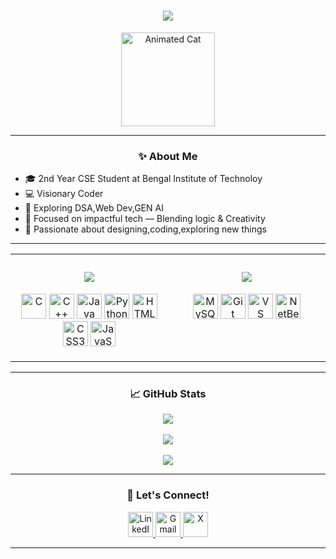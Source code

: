 <h1 align="center"> 
  <img src="https://readme-typing-svg.herokuapp.com?font=JetBrains+Mono&weight=1200&size=28&duration=2000&pause=500&color=F72585&center=true&vCenter=true&width=500&lines=Hey+There+👋;I'm+Subhojyoti+Maity;Coder+%7C+Designer" />
</h1>

<p align="center">
  <img src="https://media.giphy.com/media/JIX9t2j0ZTN9S/giphy.gif" width="150" alt="Animated Cat"/>
</p>

---

<h3 align="center">✨ About Me</h3>

- 🎓 2nd Year CSE Student at Bengal Institute of Technoloy <br>
- 💻 Visionary Coder<br>
- 🧠 Exploring DSA,Web Dev,GEN AI <br> 
- 🧰 Focused on impactful tech — Blending logic & Creativity <br>
- 🎨 Passionate about designing,coding,exploring new things<br>

---

<table style="border: none; border-collapse: collapse;">
  <tr>
    <td width="50%" valign="top" style="border: none;">
      <h3 align="center">
        <img src="https://readme-typing-svg.herokuapp.com?font=Anton&weight=700&size=28&duration=1&pause=1000000&center=true&vCenter=true&width=550&lines=💻+Programming+Languages" />
      </h3>
      <p align="center">
        <img src="https://cdn.jsdelivr.net/gh/devicons/devicon/icons/c/c-original.svg" width="40" title="C" />
        <img src="https://cdn.jsdelivr.net/gh/devicons/devicon/icons/cplusplus/cplusplus-original.svg" width="40" title="C++" />
        <img src="https://cdn.jsdelivr.net/gh/devicons/devicon/icons/java/java-original.svg" width="40" title="Java" />
        <img src="https://cdn.jsdelivr.net/gh/devicons/devicon/icons/python/python-original.svg" width="40" title="Python" />
        <img src="https://cdn.jsdelivr.net/gh/devicons/devicon/icons/html5/html5-original.svg" width="40" title="HTML5" />
        <img src="https://cdn.jsdelivr.net/gh/devicons/devicon/icons/css3/css3-original.svg" width="40" title="CSS3" />
        <img src="https://cdn.jsdelivr.net/gh/devicons/devicon/icons/javascript/javascript-original.svg" width="40" title="JavaScript" />
      </p>
    </td>
    <td width="50%" valign="top" style="border: none;">
      <h3 align="center">
        <img src="https://readme-typing-svg.herokuapp.com?font=Anton&weight=700&size=28&duration=1&pause=1000000&center=true&vCenter=true&width=500&lines=🛠️+Tools+%26+Platforms" />
      </h3>
      <p align="center">
        <img src="https://cdn.jsdelivr.net/gh/devicons/devicon/icons/mysql/mysql-original.svg" width="40" title="MySQL" />
        <img src="https://cdn.jsdelivr.net/gh/devicons/devicon/icons/git/git-original.svg" width="40" title="Git" />
        <img src="https://cdn.jsdelivr.net/gh/devicons/devicon/icons/vscode/vscode-original.svg" width="40" title="VS Code" />
        <img src="https://cdn.jsdelivr.net/gh/devicons/devicon/icons/netbeans/netbeans-original.svg" width="40" title="NetBeans" />
      </p>
    </td>
  </tr>
</table>

---

<h3 align="center">📈 GitHub Stats</h3>
<p align="center"> <img src="https://github-readme-stats.vercel.app/api?username=MONSTERBOY110&show_icons=true&theme=tokyonight" /> <br><br> <img src="https://github-readme-streak-stats.herokuapp.com/?user=MONSTERBOY110&theme=tokyonight" /> <br><br> <img src="https://github-readme-stats.vercel.app/api/top-langs/?username=MONSTERBOY110&layout=compact&theme=tokyonight" /> </p>

---

<h3 align="center">🤝 Let's Connect!</h3>

<p align="center">
  <a href="https://www.linkedin.com/in/subhojyotimaity" target="_blank">
    <img src="https://cdn-icons-png.flaticon.com/512/174/174857.png" width="40" alt="LinkedIn" />
  </a>
  <a href="mailto:subhojyotimaity1082005@gmail.com">
     <img src="https://cdn-icons-png.flaticon.com/512/732/732200.png" width="40" alt="Gmail" />
  </a>
  <a href="https://x.com/Subhojyoti_110?s=09" target="_blank">
    <img src="https://cdn-icons-png.flaticon.com/512/733/733579.png" width="40" alt="X" />
  </a>
</p>

--- 

<!---
MONSTERBOY110/MONSTERBOY110 is a ✨ special ✨ repository because its `README.md` (this file) appears on your GitHub profile.
You can click the Preview link to take a look at your changes.
--->
